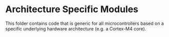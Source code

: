 Architecture Specific Modules
=============================

This folder contains code that is generic for all microcontrollers
based on a specific underlying hardware architecture (e.g. a Cortex-M4 core).
